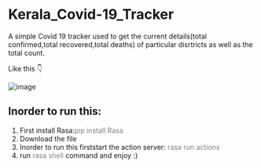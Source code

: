 # Kerala_Covid-19_Tracker
A simple Covid 19 tracker used to get the current details(total confirmed,total recovered,total deaths) of particular disrtricts as well as the total count.

Like this
👇

![image](https://github.com/injusticescorpio/Kerala_Covid-19_Tracker/blob/master/Screenshot%20(158).png)

<div>
<h2> Inorder to run this: </h2>
  <ol>
    <li>First install Rasa:<span style="color:grey">pip install Rasa</span></li>
    <li>Download the file</li>
    <li>Inorder to run this firststart the action server: <span style="color:grey">rasa run actions</span></li>
    <li>run <span style="color:grey">rasa shell</span> command and enjoy :)</li>
    </ol>
  </div>
